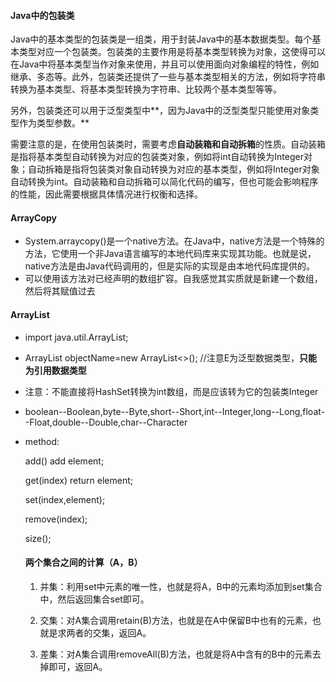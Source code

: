 ####   Java中的包装类

Java中的基本类型的包装类是一组类，用于封装Java中的基本数据类型。每个基本类型对应一个包装类。包装类的主要作用是将基本类型转换为对象，这使得可以在Java中将基本类型当作对象来使用，并且可以使用面向对象编程的特性，例如继承、多态等。此外，包装类还提供了一些与基本类型相关的方法，例如将字符串转换为基本类型、将基本类型转换为字符串、比较两个基本类型等等。

另外，包装类还可以用于泛型类型中**，因为Java中的泛型类型只能使用对象类型作为类型参数。**

需要注意的是，在使用包装类时，需要考虑**自动装箱和自动拆箱**的性质。自动装箱是指将基本类型自动转换为对应的包装类对象，例如将int自动转换为Integer对象；自动拆箱是指将包装类对象自动转换为对应的基本类型，例如将Integer对象自动转换为int。自动装箱和自动拆箱可以简化代码的编写，但也可能会影响程序的性能，因此需要根据具体情况进行权衡和选择。

####  ArrayCopy

- System.arraycopy()是一个native方法。在Java中，native方法是一个特殊的方法，它使用一个非Java语言编写的本地代码库来实现其功能。也就是说，native方法是由Java代码调用的，但是实际的实现是由本地代码库提供的。
- 可以使用该方法对已经声明的数组扩容。自我感觉其实质就是新建一个数组，然后将其赋值过去

#### ArrayList

- import java.util.ArrayList;

- ArrayList<E> objectName=new ArrayList<>();  //注意E为泛型数据类型，**只能为引用数据类型**

- 注意：不能直接将HashSet转换为int数组，而是应该转为它的包装类Integer

- boolean--Boolean,byte--Byte,short--Short,int--Integer,long--Long,float--Float,double--Double,char--Character

- method:

  add() add element;

  get(index) return element;

  set(index,element);

  remove(index);

  size();

  #### 两个集合之间的计算（A，B）

  1. 并集：利用set中元素的唯一性，也就是将A，B中的元素均添加到set集合中，然后返回集合set即可。

  2. 交集：对A集合调用retain(B)方法，也就是在A中保留B中也有的元素，也就是求两者的交集，返回A。

  3. 差集：对A集合调用removeAll(B)方法，也就是将A中含有的B中的元素去掉即可，返回A。

     

  

  